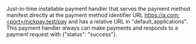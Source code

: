 Just-in-time installable payment handler that serves the payment method manifest
directly at the payment method identifier URL
https://a.com:<port>/nickpay.test/pay and has a relative URL in
"default_applications". This payment handler always can make payments and
responds to a payment request with {"status": "success"}.
